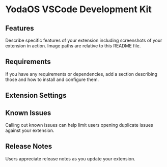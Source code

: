# YodaOS VSCode Development Kit

## Features

Describe specific features of your extension including screenshots of your extension in action. Image paths are relative to this README file.

## Requirements

If you have any requirements or dependencies, add a section describing those and how to install and configure them.

## Extension Settings

## Known Issues

Calling out known issues can help limit users opening duplicate issues against your extension.

## Release Notes

Users appreciate release notes as you update your extension.
